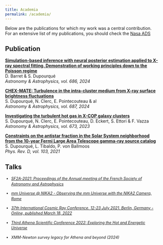 ```yaml
---
title: Academia
permalink: /academia/
---
```


Below are the publications for which my work was a central contribution. For an extensive list of my publications, you should check the [Nasa ADS](https://ui.adsabs.harvard.edu/search/fq=%7B!type%3Daqp%20v%3D%24fq_database%7D&fq_database=(database%3Aastronomy%20OR%20database%3Aphysics)&q=%20%20author%3A%22Dupourqu%C3%A9%22&sort=date%20desc%2C%20bibcode%20desc&p_=0)
## Publication 

<div class="publication-list">

  <p><strong><a href="https://ui.adsabs.harvard.edu/abs/2024A%26A...686A.133B/abstract">Simulation-based inference with neural posterior estimation applied to X-ray spectral fitting. Demonstration of working principles down to the Poisson regime</a></strong><br>
  D. Barret & S. Dupourqué<br>
  <em>Astronomy & Astrophysics, vol. 686, 2024</em></p>

  <p><strong><a href="https://ui.adsabs.harvard.edu/abs/2024A%26A...687A..58D/abstract">CHEX-MATE: Turbulence in the intra-cluster medium from X-ray surface brightness fluctuations</a></strong><br>
  S. Dupourqué, N. Clerc, E. Pointecouteau & al<br>
  <em>Astronomy & Astrophysics, vol. 687, 2024</em></p>

  <p><strong><a href="https://ui.adsabs.harvard.edu/abs/2023A%26A...673A..91D/abstract">Investigating the turbulent hot gas in X-COP galaxy clusters</a></strong><br>
  S. Dupourqué, N. Clerc, E. Pointecouteau, D. Eckert, S. Ettori & F. Vazza <br>
  <em>Astronomy & Astrophysics, vol. 673, 2023</em></p>

  <p><strong><a href="https://ui.adsabs.harvard.edu/abs/2021PhRvD.103h3016D/abstract">Constraints on the antistar fraction in the Solar System neighborhood from the 10-year Fermi Large Area Telescope gamma-ray source catalog</a></strong><br>
  S. Dupourqué, L. Tibaldo, P. von Ballmoos<br>
  <em>Phys. Rev. D, vol. 103, 2021</em></p>
  
</div>

## Talks 

<div class="talk-list" style="font-size: 0.9em; line-height: 1.4;">
  <ul style="list-style-type: disc; padding-left: 20px;">
    <li><p><em><a href="https://ui.adsabs.harvard.edu/abs/2021sf2a.conf..383D/abstract">SF2A-2021: Proceedings of the Annual meeting of the French Society of Astronomy and Astrophysics </a></em></p></li>
    <li><p><em><a href="https://ui.adsabs.harvard.edu/abs/2024A%26A...686A.133B/abstract"> mm Universe @ NIKA2 - Observing the mm Universe with the NIKA2 Camera, Rome</a></em></p></li>
    <li><p><em><a href="https://ui.adsabs.harvard.edu/abs/2022icrc.confE.613D/abstract"> 37th International Cosmic Ray Conference. 12-23 July 2021. Berlin, Germany - Online, published March 18, 2022</a></em></p></li>
    <li><p><em><a href="https://zenodo.org/records/7331558"> Third Athena Scientific Conference 2022: Exploring the Hot and Energetic Universe</a></em></p></li>
    <li><p><em>XMM-Newton survey legacy for Athena and beyond (2024)</em></p></li>
  </ul>
</div>
